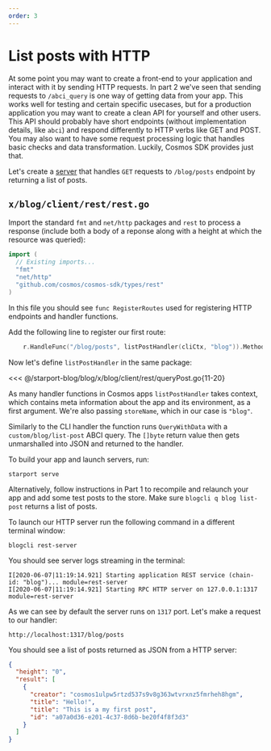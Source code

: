```yaml
---
order: 3
---
```


# List posts with HTTP

At some point you may want to create a front-end to your application and interact with it by sending HTTP requests. In part 2 we've seen that sending requests to `/abci_query` is one way of getting data from your app. This works well for testing and certain specific usecases, but for a production application you may want to create a clean API for yourself and other users. This API should probably have short endpoints (without implementation details, like `abci`) and respond differently to HTTP verbs like GET and POST. You may also want to have some request processing logic that handles basic checks and data transformation. Luckily, Cosmos SDK provides just that.

Let's create a [server](https://docs.cosmos.network/master/building-modules/module-interfaces.html#rest) that handles `GET` requests to `/blog/posts` endpoint by returning a list of posts.

## `x/blog/client/rest/rest.go`

Import the standard `fmt` and `net/http` packages and `rest` to process a response (include both a body of a reponse along with a height at which the resource was queried):

```go
import (
  // Existing imports...
  "fmt"
  "net/http"
  "github.com/cosmos/cosmos-sdk/types/rest"
)
```

In this file you should see `func RegisterRoutes` used for registering HTTP endpoints and handler functions.

Add the following line to register our first route:

```go
	r.HandleFunc("/blog/posts", listPostHandler(cliCtx, "blog")).Methods("GET")
```

Now let's define `listPostHandler` in the same package:

<<< @/starport-blog/blog/x/blog/client/rest/queryPost.go{11-20}

As many handler functions in Cosmos apps `listPostHandler` takes context, which contains meta information about the app and its environment, as a first argument. We're also passing `storeName`, which in our case is `"blog"`.

Similarly to the CLI handler the function runs `QueryWithData` with a `custom/blog/list-post` ABCI query. The `[]byte` return value then gets unmarshalled into JSON and returned to the handler.

To build your app and launch servers, run:

```
starport serve
```

Alternatively, follow instructions in Part 1 to recompile and relaunch your app and add some test posts to the store. Make sure `blogcli q blog list-post` returns a list of posts.

To launch our HTTP server run the following command in a different terminal window:

```
blogcli rest-server
```

You should see server logs streaming in the terminal:

```
I[2020-06-07|11:19:14.921] Starting application REST service (chain-id: "blog")... module=rest-server
I[2020-06-07|11:19:14.921] Starting RPC HTTP server on 127.0.0.1:1317   module=rest-server
```

As we can see by default the server runs on `1317` port. Let's make a request to our handler:

```
http://localhost:1317/blog/posts
```

You should see a list of posts returned as JSON from a HTTP server:

```json
{
  "height": "0",
  "result": [
    {
      "creator": "cosmos1ulpw5rtzd537s9v8g363wtvrxnz5fmrheh8hgm",
      "title": "Hello!",
      "title": "This is a my first post",
      "id": "a07a0d36-e201-4c37-8d6b-be20f4f8f3d3"
    }
  ]
}
```
